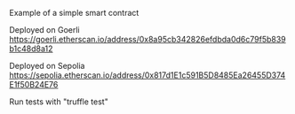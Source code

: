 Example of a simple smart contract

Deployed on Goerli https://goerli.etherscan.io/address/0x8a95cb342826efdbda0d6c79f5b839b1c48d8a12

Deployed on Sepolia https://sepolia.etherscan.io/address/0x817d1E1c591B5D8485Ea26455D374E1f50B24E76

Run tests with "truffle test"
